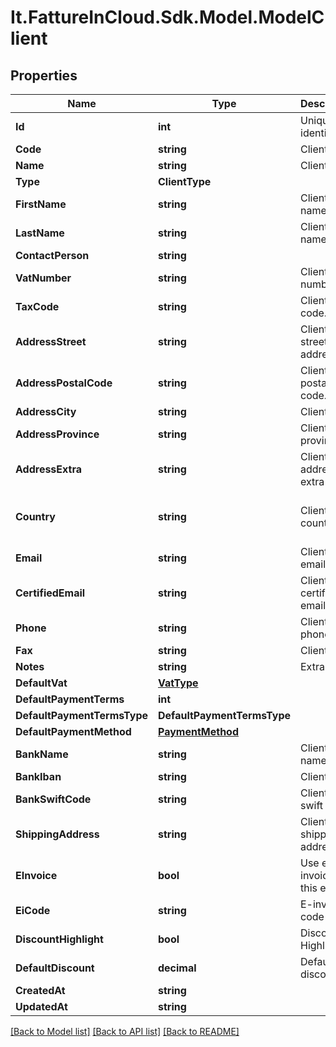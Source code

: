 # It.FattureInCloud.Sdk.Model.ModelClient

## Properties

Name | Type | Description | Notes
------------ | ------------- | ------------- | -------------
**Id** | **int** | Unique identifier | [optional] 
**Code** | **string** | Client code. | [optional] 
**Name** | **string** | Client name | [optional] 
**Type** | **ClientType** |  | [optional] 
**FirstName** | **string** | Client first name. | [optional] 
**LastName** | **string** | Client last name. | [optional] 
**ContactPerson** | **string** |  | [optional] 
**VatNumber** | **string** | Client vat number | [optional] 
**TaxCode** | **string** | Client tax code. | [optional] 
**AddressStreet** | **string** | Client street address. | [optional] 
**AddressPostalCode** | **string** | Client postal code. | [optional] 
**AddressCity** | **string** | Client city. | [optional] 
**AddressProvince** | **string** | Client province. | [optional] 
**AddressExtra** | **string** | Client address extra info. | [optional] 
**Country** | **string** | Client country | [optional] [default to "Italia"]
**Email** | **string** | Client email. | [optional] 
**CertifiedEmail** | **string** | Client certified email. | [optional] 
**Phone** | **string** | Client phone. | [optional] 
**Fax** | **string** | Client fax. | [optional] 
**Notes** | **string** | Extra notes. | [optional] 
**DefaultVat** | [**VatType**](VatType.md) |  | [optional] 
**DefaultPaymentTerms** | **int** |  | [optional] 
**DefaultPaymentTermsType** | **DefaultPaymentTermsType** |  | [optional] 
**DefaultPaymentMethod** | [**PaymentMethod**](PaymentMethod.md) |  | [optional] 
**BankName** | **string** | Client bank name. | [optional] 
**BankIban** | **string** | Client iban. | [optional] 
**BankSwiftCode** | **string** | Client bank swift code. | [optional] 
**ShippingAddress** | **string** | Client shipping address. | [optional] 
**EInvoice** | **bool** | Use e-invoices for this entity | [optional] [default to false]
**EiCode** | **string** | E-invoice code | [optional] 
**DiscountHighlight** | **bool** | Discount Highlight. | [optional] 
**DefaultDiscount** | **decimal** | Default discount. | [optional] 
**CreatedAt** | **string** |  | [optional] 
**UpdatedAt** | **string** |  | [optional] 

[[Back to Model list]](../README.md#documentation-for-models) [[Back to API list]](../README.md#documentation-for-api-endpoints) [[Back to README]](../README.md)


